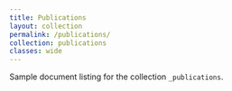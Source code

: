 ```yaml
---
title: Publications
layout: collection
permalink: /publications/
collection: publications
classes: wide
---
```


Sample document listing for the collection `_publications`.

